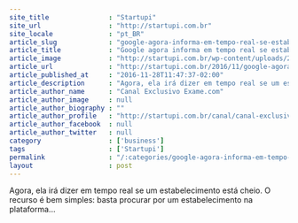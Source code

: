 ```yaml
---
site_title               : "Startupi"
site_url                 : "http://startupi.com.br"
site_locale              : "pt_BR"
article_slug             : "google-agora-informa-em-tempo-real-se-estabelecimento-esta-lotado"
article_title            : "Google agora informa em tempo real se estabelecimento está lotado"
article_image            : "http://startupi.com.br/wp-content/uploads/2016/11/local-lotado-680x250.jpg"
article_url              : "http://startupi.com.br/2016/11/google-agora-informa-em-tempo-real-se-estabelecimento-esta-lotado/"
article_published_at     : "2016-11-28T11:47:37-02:00"
article_description      : "Agora, ela irá dizer em tempo real se um estabelecimento está cheio. O recurso é bem simples: basta procurar por um estabelecimento na plataforma..."
article_author_name      : "Canal Exclusivo Exame.com"
article_author_image     : null
article_author_biography : ""
article_author_profile   : "http://startupi.com.br/canal/canal-exclusivo-exame-com/"
article_author_facebook  : null
article_author_twitter   : null
category                 : ['business']
tags                     : ['Startupi']
permalink                : "/:categories/google-agora-informa-em-tempo-real-se-estabelecimento-esta-lotado/"
layout                   : post
---
```


Agora, ela irá dizer em tempo real se um estabelecimento está cheio. O recurso é bem simples: basta procurar por um estabelecimento na plataforma...
